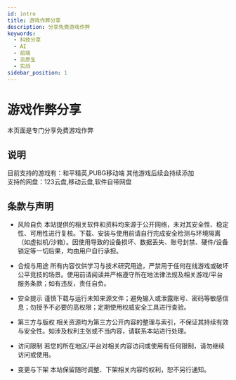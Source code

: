 ```yaml
---
id: intro
title: 游戏作弊分享
description: 分享免费游戏作弊
keywords:
  - 科技分享
  - AI
  - 前端
  - 云原生
  - 实战
sidebar_position: 1
---
```


# 游戏作弊分享
本页面是专门分享免费游戏作弊

## 说明
目前支持的游戏有：和平精英,PUBG移动端 其他游戏后续会持续添加  
支持的网盘：123云盘,移动云盘,软件自带网盘
## 条款与声明

- 风险自负
  本站提供的相关软件和资料均来源于公开网络，未对其安全性、稳定性、可用性进行复核。下载、安装与使用前请自行完成安全检测与环境隔离（如虚拟机/沙箱）。因使用导致的设备损坏、数据丢失、账号封禁、硬件/设备锁定等一切后果，均由用户自行承担。

- 合规与用途
  所有内容仅供学习与技术研究用途，严禁用于任何在线游戏或破坏公平竞技的场景。使用前请阅读并严格遵守所在地法律法规及相关游戏/平台服务条款；如有违反，责任自负。

- 安全提示
  谨慎下载与运行未知来源文件；避免输入或泄露账号、密码等敏感信息；勿授予不必要的高权限；定期使用权威安全工具进行查验。

- 第三方与版权
  相关资源均为第三方公开内容的整理与索引，不保证其持续有效与安全性。如涉及权利主张或不当内容，请联系本站进行处理。

- 访问限制
  若您的所在地区/平台对相关内容访问或使用有任何限制，请勿继续访问或使用。

- 变更与下架
  本站保留随时调整、下架相关内容的权利，恕不另行通知。